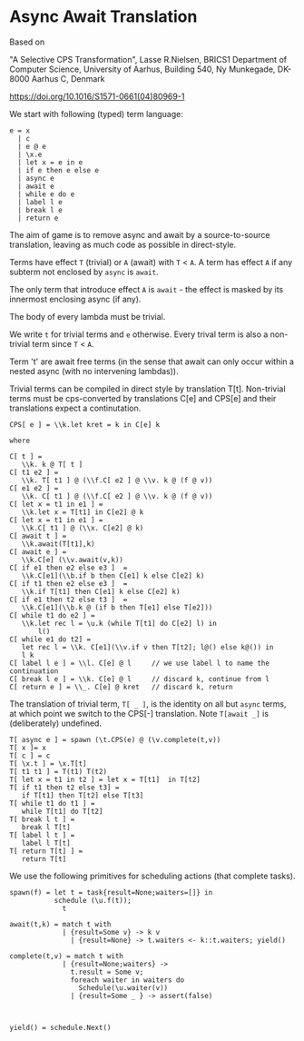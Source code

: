 # Async Await Translation

Based on 

"A Selective CPS Transformation",
Lasse R.Nielsen, BRICS1
Department of Computer Science, University of Aarhus, Building 540, Ny Munkegade, DK-8000 Aarhus C, Denmark

https://doi.org/10.1016/S1571-0661(04)80969-1

We start with following (typed) term language:

```
e = x
  | c
  | e @ e
  | \x.e
  | let x = e in e
  | if e then e else e
  | async e
  | await e
  | while e do e
  | label l e
  | break l e
  | return e
```

The aim of game is to remove async and await by a source-to-source translation, leaving as much code as possible in direct-style.

Terms have effect `T` (trivial) or `A` (await) with `T` < `A`. A term has effect `A` if any subterm not enclosed by `async` is `await`. 

The only term that introduce effect `A` is `await` - the effect is masked by its innermost enclosing async (if any).

The body of every lambda must be trivial.

We write `t` for trivial terms and `e` otherwise. Every trival term is also a non-trivial term since `T` < `A`.

Term 't' are await free terms (in the sense that await can only occur within a nested async (with no intervening lambdas)).

Trivial terms can be compiled in direct style by translation T[t].
Non-trivial terms must be cps-converted by translations C[e] and CPS[e] and their translations expect a continutation.

```
CPS[ e ] = \\k.let kret = k in C[e] k

where

C[ t ] =
   \\k. k @ T[ t ]
C[ t1 e2 ] =
   \\k. T[ t1 ] @ (\\f.C[ e2 ] @ \\v. k @ (f @ v))
C[ e1 e2 ] =
   \\k. C[ t1 ] @ (\\f.C[ e2 ] @ \\v. k @ (f @ v))
C[ let x = t1 in e1 ] =
   \\k.let x = T[t1] in C[e2] @ k
C[ let x = t1 in e1 ] =
   \\k.C[ t1 ] @ (\\x. C[e2] @ k)
C[ await t ] =
   \\k.await(T[t1],k)
C[ await e ] =
   \\k.C[e] (\\v.await(v,k))
C[ if e1 then e2 else e3 ]  =
   \\k.C[e1](\\b.if b then C[e1] k else C[e2] k)
C[ if t1 then e2 else e3 ]  =
   \\k.if T[t1] then C[e1] k else C[e2] k)
C[ if e1 then t2 else t3 ]  =
   \\k.C[e1](\\b.k @ (if b then T[e1] else T[e2]))
C[ while t1 do e2 ] =
   \\k.let rec l = \u.k (while T[t1] do C[e2] l) in
       l()
C[ while e1 do t2] =
   let rec l = \\k. C[e1](\\v.if v then T[t2]; l@() else k@()) in
   l k
C[ label l e ] = \\l. C[e] @ l	   // we use label l to name the continuation
C[ break l e ] = \\k. C[e] @ l     // discard k, continue from l
C[ return e ] = \\_. C[e] @ kret   // discard k, return
```

The translation of trivial term, `T[ _ ]`, is the identity on all but ```async``` terms, at which point we switch to the CPS[-] translation.
Note `T[await _]` is (deliberately) undefined.

```
T[ async e ] = spawn (\t.CPS(e) @ (\v.complete(t,v))
T[ x ]= x
T[ c ] = c
T[ \x.t ] = \x.T[t]
T[ t1 t1 ] = T(t1) T(t2)
T[ let x = t1 in t2 ] = let x = T[t1]  in T[t2] 
T[ if t1 then t2 else t3] =
   if T[t1] then T[t2] else T[t3]
T[ while t1 do t1 ] =
   while T[t1] do T[t2]
T[ break l t ] =
   break l T[t]
T[ label l t ] =
   label l T[t]
T[ return T[t] ] =
   return T[t]
```

We use the following primitives for scheduling actions (that complete tasks).

```               
spawn(f) = let t = task{result=None;waiters=[]} in
           schedule (\u.f(t));
	         t

await(t,k) = match t with
             | {result=Some v} -> k v
	           | {result=None} -> t.waiters <- k::t.waiters; yield()

complete(t,v) = match t with
             | {result=None;waiters} ->
               t.result = Some v;
               foreach waiter in waiters do
                 Schedule(\u.waiter(v))
	           | {result=Some _ } -> assert(false) 



yield() = schedule.Next()
```
